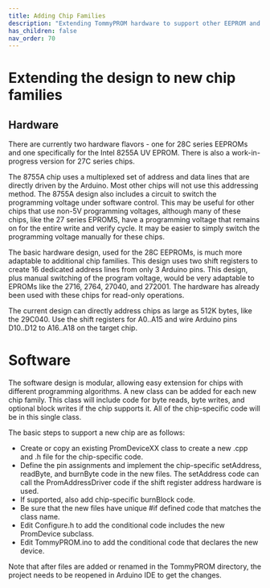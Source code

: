 ```yaml
---
title: Adding Chip Families
description: "Extending TommyPROM hardware to support other EEPROM and EPROM chips"
has_children: false
nav_order: 70
---
```


# Extending the design to new chip families

## Hardware

There are currently two hardware flavors - one for 28C series EEPROMs and one specifically
for the Intel 8255A UV EPROM. There is also a work-in-progress version for 27C series
chips.

The 8755A chip uses a multiplexed set of address and data lines that are directly driven
by the Arduino. Most other chips will not use this addressing method. The 8755A design
also includes a circuit to switch the programming voltage under software control.  This
may be useful for other chips that use non-5V programming voltages, although many of these
chips, like the 27 series EPROMS, have a programming voltage that remains on for the
entire write and verify cycle. It may be easier to simply switch the programming voltage
manually for these chips.

The basic hardware design, used for the 28C EEPROMs, is much more adaptable to additional
chip families. This design uses two shift registers to create 16 dedicated address lines
from only 3 Arduino pins. This design, plus manual switching of the program voltage, would
be very adaptable to EPROMs like the 2716, 2764, 27040, and 272001. The hardware has
already been used with these chips for read-only operations.

The current design can directly address chips as large as 512K bytes, like the 29C040.
Use the shift registers for A0..A15 and wire Arduino pins D10..D12 to A16..A18 on the
target chip.

# Software

The software design is modular, allowing easy extension for chips with different
programming algorithms.  A new class can be added for each new chip family. This class
will include code for byte reads, byte writes, and optional block writes if the chip
supports it.  All of the chip-specific code will be in this single class.

The basic steps to support a new chip are as follows:
* Create or copy an existing PromDeviceXX class to create a new .cpp and .h file for the
chip-specific code.
* Define the pin assignments and implement the chip-specific setAddress, readByte, and
burnByte code in the new files. The setAddress code can call the PromAddressDriver code if
the shift register address hardware is used.
* If supported, also add chip-specific burnBlock code.
* Be sure that the new files have unique #if defined code that matches the class name.
* Edit Configure.h to add the conditional code includes the new PromDevice subclass.
* Edit TommyPROM.ino to add the conditional code that declares the new device.

Note that after files are added or renamed in the TommyPROM directory, the project needs
to be reopened in Arduino IDE to get the changes.
